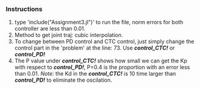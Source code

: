 ### Instructions
1. type 'include("Assignment3.jl")' to run the file, norm errors for both controller are less than 0.01.
2. Method to get joint traj: cubic interpolation.
3. To change between PD control and CTC control, just simply change the control part in the 'problem' at the line: 73. Use _**control_CTC!**_ or  _**control_PD!**_
4. The P value under _**control_CTC!**_ shows how small we can get the Kp with respect to _**control_PD!**_, P=0.4 is the proportion with an error less than 0.01. _Note_: the Kd in the _**control_CTC!**_ is 10 time larger than _**control_PD!**_ to eliminate the oscilation.
